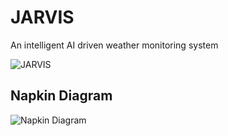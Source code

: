 # JARVIS
An intelligent AI driven weather monitoring system

![JARVIS](https://static.wikia.nocookie.net/disney/images/b/bf/JARVIS.png/revision/latest/top-crop/width/360/height/450?cb=20160408102006&path-prefix=es)


## Napkin Diagram

![Napkin Diagram](https://user-images.githubusercontent.com/13479281/150602603-030a2c13-3171-4840-ba33-5bcfcf464c89.png)
